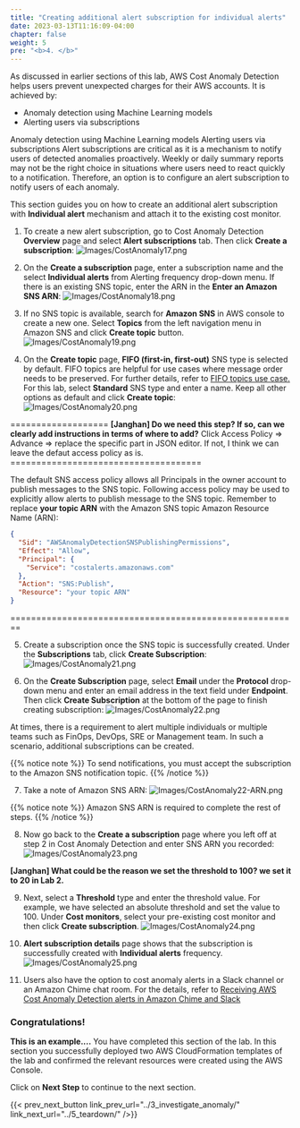 ```yaml
---
title: "Creating additional alert subscription for individual alerts"
date: 2023-03-13T11:16:09-04:00
chapter: false
weight: 5
pre: "<b>4. </b>"
---
```


As discussed in earlier sections of this lab, AWS Cost Anomaly Detection helps users prevent unexpected charges for their AWS accounts. It is achieved by:
* Anomaly detection using Machine Learning models
* Alerting users via subscriptions

Anomaly detection using Machine Learning models
Alerting users via subscriptions
Alert subscriptions are critical as it is a mechanism to notify users of detected anomalies proactively. Weekly or daily summary reports may not be the right choice in situations where users need to react quickly to a notification. Therefore, an option is to configure an alert subscription to notify users of each anomaly.

This section guides you on how to create an additional alert subscription with **Individual alert** mechanism and attach it to the existing cost monitor.

1. To create a new alert subscription, go to Cost Anomaly Detection **Overview** page and select **Alert subscriptions** tab. Then click **Create a subscription**:
![Images/CostAnomaly17.png](/Cost/200_6_Cost_Anomaly_Detection/Images/cost_anomaly_17.png?classes=lab_picture_small)

2. On the **Create a subscription** page, enter a subscription name and the select **Individual alerts** from Alerting frequency drop-down menu. If there is an existing SNS topic, enter the ARN in the **Enter an Amazon SNS ARN**:
![Images/CostAnomaly18.png](/Cost/200_6_Cost_Anomaly_Detection/Images/cost_anomaly_18.png?classes=lab_picture_small)

3. If no SNS topic is available, search for **Amazon SNS** in AWS console to create a new one. Select **Topics** from the left navigation menu in Amazon SNS and click **Create topic** button.
![Images/CostAnomaly19.png](/Cost/200_6_Cost_Anomaly_Detection/Images/cost_anomaly_19.png?classes=lab_picture_small)

4. On the **Create topic** page, **FIFO (first-in, first-out)** SNS type is selected by default. FIFO topics are helpful for use cases where message order needs to be preserved. For further details, refer to [FIFO topics use case.](https://docs.aws.amazon.com/sns/latest/dg/fifo-example-use-case.html) For this lab, select **Standard** SNS type and enter a name. Keep all other options as default and click **Create topic**:
![Images/CostAnomaly20.png](/Cost/200_6_Cost_Anomaly_Detection/Images/cost_anomaly_20.png?classes=lab_picture_small)

=================== **[Janghan] Do we need this step? If so, can we clearly add instructions in terms of where to add?** Click Access Policy => Advance => replace the specific part in JSON editor. If not, I think we can leave the defaut access policy as is. =====================================

The default SNS access policy allows all Principals in the owner account to publish messages to the SNS topic. Following access policy may be used to explicitly allow alerts to publish message to the SNS topic. Remember to replace **your topic ARN** with the Amazon SNS topic Amazon Resource Name (ARN):

```json
{
  "Sid": "AWSAnomalyDetectionSNSPublishingPermissions",
  "Effect": "Allow",
  "Principal": {
    "Service": "costalerts.amazonaws.com"
  },
  "Action": "SNS:Publish",
  "Resource": "your topic ARN"
}
```
========================================================

5. Create a subscription once the SNS topic is successfully created. Under the **Subscriptions** tab, click **Create Subscription**:
![Images/CostAnomaly21.png](/Cost/200_6_Cost_Anomaly_Detection/Images/cost_anomaly_21.png?classes=lab_picture_small)

6. On the **Create Subscription** page, select **Email** under the **Protocol** drop-down menu and enter an email address in the text field under **Endpoint**. Then click **Create Subscription** at the bottom of the page to finish creating subscription:
![Images/CostAnomaly22.png](/Cost/200_6_Cost_Anomaly_Detection/Images/cost_anomaly_22.png?classes=lab_picture_small)

At times, there is a requirement to alert multiple individuals or multiple teams such as FinOps, DevOps, SRE or Management team. In such a scenario, additional subscriptions can be created.

{{% notice note %}}
To send notifications, you must accept the subscription to the Amazon SNS notification topic.
{{% /notice %}}

7. Take a note of Amazon SNS ARN: 
![Images/CostAnomaly22-ARN.png](/Cost/200_6_Cost_Anomaly_Detection/Images/cost_anomaly_22-arn.png?classes=lab_picture_small)

{{% notice note %}}
Amazon SNS ARN is required to complete the rest of steps. 
{{% /notice %}}

8. Now go back to the **Create a subscription** page where you left off at step 2 in Cost Anomaly Detection and enter SNS ARN you recorded:
![Images/CostAnomaly23.png](/Cost/200_6_Cost_Anomaly_Detection/Images/cost_anomaly_23.png?classes=lab_picture_small) 

**[Janghan] What could be the reason we set the threshold to 100? we set it to 20 in Lab 2.** 

9. Next, select a **Threshold** type and enter the threshold value. For example, we have selected an absolute threshold and set the value to 100. Under **Cost monitors**, select your pre-existing cost monitor and then click **Create subscription**.
![Images/CostAnomaly24.png](/Cost/200_6_Cost_Anomaly_Detection/Images/cost_anomaly_24.png?classes=lab_picture_small) 

10. **Alert subscription details** page shows that the subscription is successfully created with **Individual alerts** frequency. 
![Images/CostAnomaly25.png](/Cost/200_6_Cost_Anomaly_Detection/Images/cost_anomaly_25.png?classes=lab_picture_small)

11. Users also have the option to cost anomaly alerts in a Slack channel or an Amazon Chime chat room. For the details, refer to [Receiving AWS Cost Anomaly Detection alerts in Amazon Chime and Slack](https://docs.aws.amazon.com/cost-management/latest/userguide/cad-alert-chime.html)

### Congratulations!
**This is an example....**
You have completed this section of the lab. In this section you
successfully deployed two AWS CloudFormation templates of the lab and
confirmed the relevant resources were created using the AWS Console.

Click on **Next Step** to continue to the next section.

{{< prev_next_button link_prev_url="../3_investigate_anomaly/" link_next_url="../5_teardown/" />}}